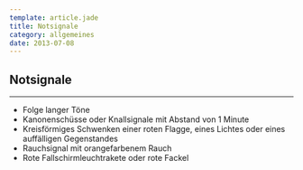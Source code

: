 ```yaml
---
template: article.jade
title: Notsignale
category: allgemeines
date: 2013-07-08
---
```


## Notsignale

---

- Folge langer Töne
- Kanonenschüsse oder Knallsignale mit Abstand von 1 Minute
- Kreisförmiges Schwenken einer roten Flagge, eines Lichtes oder eines auffälligen Gegenstandes
- Rauchsignal mit orangefarbenem Rauch
- Rote Fallschirmleuchtrakete oder rote Fackel